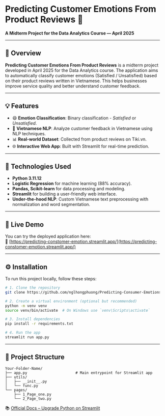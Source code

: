# Predicting Customer Emotions From Product Reviews 💬

**A Midterm Project for the Data Analytics Course — April 2025**

---

## 📌 Overview

**Predicting Customer Emotions From Product Reviews** is a midterm project developed in April 2025 for the Data Analytics course. The application aims to automatically classify customer emotions (Satisfied / Unsatisfied) based on their product reviews written in Vietnamese. This helps businesses improve service quality and better understand customer feedback.

---

## 💡 Features

- 😄 **Emotion Classification**: Binary classification - *Satisfied* or *Unsatisfied*.
- 🧠 **Vietnamese NLP**: Analyze customer feedback in Vietnamese using NLP techniques.
- 📊 **Real-world Dataset**: Collected from product reviews on Tiki.vn.
- 🌐 **Interactive Web App**: Built with Streamlit for real-time prediction.

---

## 🧰 Technologies Used

- **Python 3.11.12**
- **Logistic Regression** for machine learning (88% accuracy).
- **Pandas, Scikit-learn** for data processing and modeling.
- **Streamlit** for building a user-friendly web interface.
- **Under-the-hood NLP**: Custom Vietnamese text preprocessing with normalization and word segmentation.

---

## 🚀 Live Demo

You can try the deployed application here:  
🔗 [https://predicting-constomer-emotion.streamlit.app/](https://predicting-constomer-emotion.streamlit.app/)

---
## ⚙️ Installation

To run this project locally, follow these steps:

```bash
# 1. Clone the repository
git clone https://github.com/nglhongphuong/Predicting-Consumer-Emotions-from-Product-Reviews.git

# 2. Create a virtual environment (optional but recommended)
python -m venv venv
source venv/bin/activate  # On Windows use `venv\Scripts\activate`

# 3. Install dependencies
pip install -r requirements.txt

# 4. Run the app
streamlit run app.py
```
---
## 📁 Project Structure
```
Your-Folder-Name/
├── app.py                      # Main entrypoint for Streamlit app
├── utils/
│   ├── __init__.py
│   └── func.py              
└── pages/
    ├── 1_Page_one.py          
    └── 2_Page_two.py
```
📚 [Official Docs – Upgrade Python on Streamlit](https://docs.streamlit.io/deploy/streamlit-community-cloud/manage-your-app/upgrade-python)
